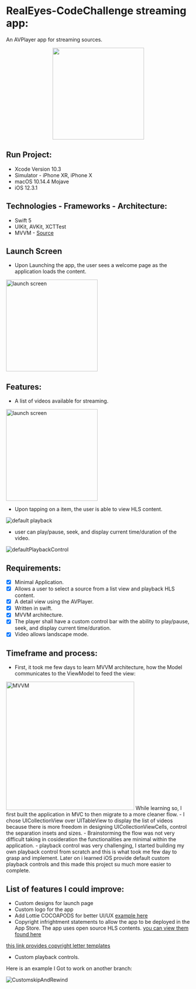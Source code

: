 # RealEyes-CodeChallenge streaming app:
 An AVPlayer app for streaming sources.
<p align="center">
  <img width="250" src="https://user-images.githubusercontent.com/43827399/63911861-0b8f1480-c9e9-11e9-973d-fb08c1db05f8.png" />
</p>

## Run Project:
- Xcode Version 10.3
- Simulator - iPhone XR, iPhone X
- macOS 10.14.4 Mojave
- iOS 12.3.1

## Technologies - Frameworks - Architecture:
- Swift 5
- UIKit, AVKit, XCTTest
- MVVM - [Source](https://www.youtube.com/watch?v=n06RE9A_8Ks&t=752s)

## Launch Screen
- Upon Launching the app, the user sees a welcome page as the application loads the content.

<img width="250" alt="launch screen" src="https://user-images.githubusercontent.com/43827399/63910754-3b3c1d80-c9e5-11e9-8573-1386bdc69c6a.png">

## Features:
- A list of videos available for streaming.

<img width="250" alt="launch screen" src="https://user-images.githubusercontent.com/43827399/63914533-c1119600-c9f0-11e9-83e8-25da94b33881.png">

- Upon tapping on a item, the user is able to view HLS content.

![default playback](https://user-images.githubusercontent.com/43827399/63915108-5d886800-c9f2-11e9-9410-4e658c8cfb4d.gif)

- user can play/pause, seek, and display current time/duration of the video.

![defaultPlaybackControl](https://user-images.githubusercontent.com/43827399/63915591-aa207300-c9f3-11e9-8ac6-7dca8087c86a.gif)

## Requirements:
- [x] Minimal Application. 
- [x] Allows a user to select a source from a list view and playback HLS content. 
- [x] A detail view using the AVPlayer. 
- [x] Written in swift.
- [x] MVVM architecture. 
- [x] The player shall have a custom control bar with the ability to play/pause, seek, and display current time/duration.
- [x] Video allows landscape mode.

## Timeframe and process:
- First, it took me few days to learn MVVM architecture, how the Model communicates to the ViewModel to feed the view:
<img width="350" alt="MVVM" src="https://user-images.githubusercontent.com/43827399/63966464-922f0a80-ca58-11e9-9d65-40dc4e357a6e.jpg">
While learning so, I first built the application in MVC to then migrate to a more cleaner flow.
- I chose UICollectionView over UITableView to display the list of videos because there is more freedom in designing
UICollectionViewCells, control the separation insets and sizes.
- Brainstorming the flow was not very difficult taking in cosideration the functionalities are minimal within the application.
- playback control was very challenging, I started building my own playback control from scratch and this is what took me few day to grasp and implement. Later on i learned iOS provide default custom playback controls and this made this project su much more easier to complete.

## List of features I could improve:
- Custom designs for launch page
- Custom logo for the app
- Add Lottie COCOAPODS for better UI/UX [example here](https://airbnb.io/lottie/#/)
- Copyright infrightment statements to allow the app to be deployed in the App Store.
The app uses open source HLS contents. [you can view them found here](https://github.com/bengarney/list-of-streams/blob/master/README.md)

[this link provides copyright letter templates](https://www.upcounsel.com/licensing-agreement)

- Custom playback controls. 

Here is an example I Got to work on another branch:

![CustomskipAndRewind](https://user-images.githubusercontent.com/43827399/63915695-e8b62d80-c9f3-11e9-8243-8e53fe1019f9.gif)

